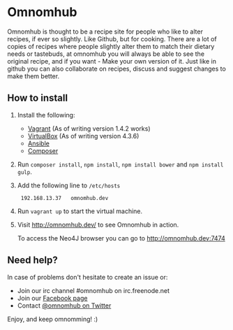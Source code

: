 Omnomhub
========

Omnomhub is thought to be a recipe site for people who like to alter
recipes, if ever so slightly. Like Github, but for cooking. There are a
lot of copies of recipes where people slightly alter them to match their
dietary needs or tastebuds, at omnomhub you will always be able to see
the original recipe, and if you want - Make your own version of it. Just
like in github you can also collaborate on recipes, discuss and suggest
changes to make them better.


How to install
--------------

1. Install the following:

    * [Vagrant][] (As of writing version 1.4.2 works)
    * [VirtualBox][] (As of writing version 4.3.6)
    * [Ansible][]
    * [Composer][]

2. Run `composer install`, `npm install`, `npm install bower` and `npm install gulp`.

3. Add the following line to `/etc/hosts`

        192.168.13.37	omnomhub.dev

4. Run `vagrant up` to start the virtual machine.

5.  Visit http://omnomhub.dev/ to see Omnomhub in action.

    To access the Neo4J browser you can go to http://omnomhub.dev:7474


Need help?
----------

In case of problems don't hesitate to create an issue or:

* Join our irc channel #omnomhub on irc.freenode.net
* Join our [Facebook page][]
* Contact [@omnomhub on Twitter][]

Enjoy, and keep omnomming! :)

[Vagrant]: http://www.vagrantup.com/downloads.html
[VirtualBox]: https://www.virtualbox.org/wiki/Downloads
[Ansible]: http://docs.ansible.com/intro_installation.html
[Composer]: http://getcomposer.org/doc/00-intro.md
[Facebook page]: https://www.facebook.com/omnomhub
[@omnomhub on Twitter]: https://twitter.com/omnomhub
